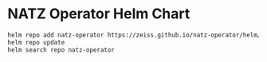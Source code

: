 # NATZ Operator Helm Chart

```bash
helm repo add natz-operator https://zeiss.github.io/natz-operator/helm/charts
helm repo update
helm search repo natz-operator
```